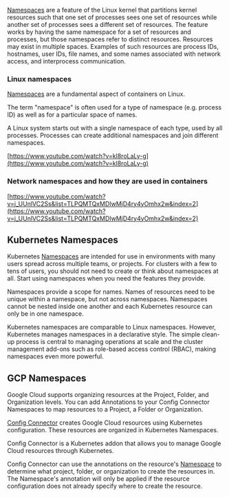 
[Namespaces](https://en.wikipedia.org/wiki/Linux_namespaces) are a feature of the Linux kernel that partitions kernel resources such that one set of processes sees one set of resources while another set of processes sees a different set of resources. The feature works by having the same namespace for a set of resources and processes, but those namespaces refer to distinct resources. Resources may exist in multiple spaces. Examples of such resources are process IDs, hostnames, user IDs, file names, and some names associated with network access, and interprocess communication.



### Linux namespaces

[Namespaces](https://lwn.net/Articles/531114/) are a fundamental aspect of containers on Linux.

The term "namespace" is often used for a type of namespace (e.g. process ID) as well as for a particular space of names.

A Linux system starts out with a single namespace of each type, used by all processes. Processes can create additional namespaces and join different namespaces.

[https://www.youtube.com/watch?v=kl8roLaLy-g](https://www.youtube.com/watch?v=kl8roLaLy-g)

### Network namespaces and how they are used in containers

[https://www.youtube.com/watch?v=j_UUnlVC2Ss&list=TLPQMTQxMDIwMjD4ry4yOmhx2w&index=2](https://www.youtube.com/watch?v=j_UUnlVC2Ss&list=TLPQMTQxMDIwMjD4ry4yOmhx2w&index=2)


## Kubernetes Namespaces

Kubernetes [Namespaces](https://kubernetes.io/docs/concepts/overview/working-with-objects/namespaces/) are intended for use in environments with many users spread across multiple teams, or projects. For clusters with a few to tens of users, you should not need to create or think about namespaces at all. Start using namespaces when you need the features they provide.

Namespaces provide a scope for names. Names of resources need to be unique within a namespace, but not across namespaces. Namespaces cannot be nested inside one another and each Kubernetes resource can only be in one namespace.

Kubernetes namespaces are comparable to Linux namespaces. However, Kubernetes manages namespaces in a declarative style. The simple clean-up process is central to managing operations at scale and the cluster management add-ons such as role-based access control (RBAC), making namespaces even more powerful.

## GCP Namespaces

Google Cloud supports organizing resources at the Project, Folder, and Organization levels. You can add Annotations to your Config Connector Namespaces to map resources to a Project, a Folder or Organization.

[Config Connector](https://cloud.google.com/config-connector/docs/overview) creates Google Cloud resources using Kubernetes configuration. These resources are organized in Kubernetes Namespaces.

Config Connector is a Kubernetes addon that allows you to manage Google Cloud resources through Kubernetes.

Config Connector can use the annotations on the resource's [Namespace](https://cloud.google.com/config-connector/docs/concepts/namespaces-and-projects)  to determine what project, folder, or organization to create the resources in. The Namespace's annotation will only be applied if the resource configuration does not already specify where to create the resource. 



